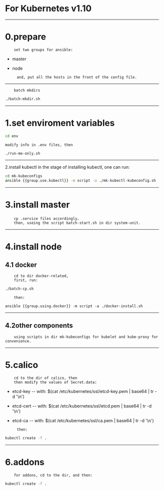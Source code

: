 For Kubernetes v1.10
===

---
0.prepare 
===
		set two groups for ansible:
* master 
* node

		and, put all the hosts in the front of the config file. 

---
		batch mkdirs		
```sh
./batch-mkdir.sh
```

---
1.set enviroment variables
===
```sh
cd env
```
	modify info in .env files, then
```sh
./run-me-only.sh
```
---
2.install kubectl
		in the stage of installing kubectl, one can run:
```sh
cd mk-kubeconfigs
ansible {{group.use.kubectl}} -m script -a ./mk-kubectl-kubeconfig.sh
```

---
3.install master
===
		cp .service files accordingly，
		then, useing the script batch-start.sh in dir system-unit.

---
4.install node
===
4.1 docker
---
		cd to dir docker-related, 
		first, run:
```sh
./batch-cp.sh
```
		then:
```shell
ansible {{group.using.docker}} -m script -a ./docker-install.sh
```

---
4.2other components
---
		using scripts in dir mk-kubeconfigs for kubelet and kube-proxy for convenience.

---
5.calico
===
		cd to the dir of calico, then
		then modify the values of Secret.data:
* etcd-key  -- with: $(cat /etc/kubernetes/ssl/etcd-key.pem | base64 | tr -d '\n')
* etcd-cert -- with: $(cat /etc/kubernetes/ssl/etcd.pem | base64 | tr -d '\n')
* etcd-ca   -- with: $(cat /etc/kubernetes/ssl/ca.pem | base64 | tr -d '\n')

		then:
```sh
kubectl create -f .
```

---
6.addons
===
		for addons, cd to the dir, and then:
```sh
kubectl create -f .
```
